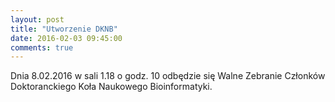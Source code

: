 ```yaml
---
layout: post
title: "Utworzenie DKNB"
date: 2016-02-03 09:45:00
comments: true
---
```


Dnia 8.02.2016 w sali 1.18 o godz. 10 odbędzie się Walne Zebranie Członków Doktoranckiego Koła Naukowego Bioinformatyki.

